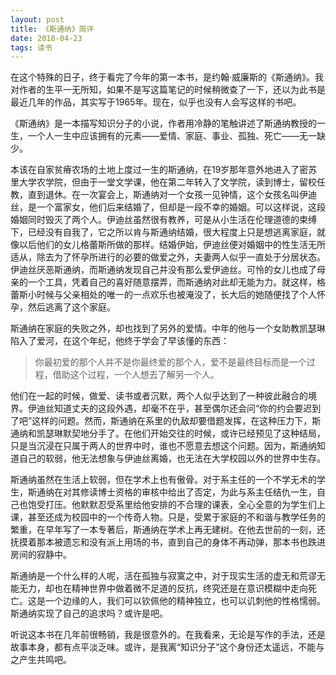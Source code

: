```yaml
---
layout: post
title: 《斯通纳》简评
date: 2018-04-23
tags: 读书
---
```

在这个特殊的日子，终于看完了今年的第一本书，是约翰·威廉斯的《斯通纳》。我对作者的生平一无所知，如果不是写这篇笔记的时候稍微查了一下，还以为此书是最近几年的作品，其实写于1965年。现在，似乎也没有人会写这样的书吧。

《斯通纳》是一本描写知识分子的小说，作者用冷静的笔触讲述了斯通纳教授的一生，一个人一生中应该拥有的元素——爱情、家庭、事业、孤独、死亡——无一缺少。

本该在自家贫瘠农场的土地上度过一生的斯通纳，在19岁那年意外地进入了密苏里大学农学院，但由于一堂文学课，他在第二年转入了文学院，读到博士，留校任教，直到退休。在一次宴会上，斯通纳对一个女孩一见钟情，这个女孩名叫伊迪丝，是一个富家女，他们后来结婚了，但却是一段不幸的婚姻。可以这样说，这段婚姻同时毁灭了两个人。伊迪丝虽然很有教养，可是从小生活在伦理道德的束缚下，已经没有自我了，它之所以肯与斯通纳结婚，很大程度上只是想逃离家庭，就像以后他们的女儿格蕾斯所做的那样。结婚伊始，伊迪丝便对婚姻中的性生活无所适从，除去为了怀孕所进行的必要的做爱之外，夫妻两人似乎一直处于分居状态。伊迪丝厌恶斯通纳，而斯通纳发现自己并没有那么爱伊迪丝。可怜的女儿也成了母亲的一个工具，凭着自己的喜好随意摆弄，而斯通纳对此却无能为力。就这样，格蕾斯小时候与父亲相处的唯一的一点欢乐也被淹没了，长大后的她随便找了个人怀孕，然后逃离了这个家庭。

斯通纳在家庭的失败之外，却也找到了另外的爱情。中年的他与一个女助教凯瑟琳陷入了爱河，在这个年纪，他终于学会了早该懂的东西：
>你最初爱的那个人并不是你最终爱的那个人，爱不是最终目标而是一个过程，借助这个过程，一个人想去了解另一个人。

他们在一起的时候，做爱、读书或者沉默，两个人似乎达到了一种彼此融合的境界。伊迪丝知道丈夫的这段外遇，却毫不在乎，甚至偶尔还会问“你的约会要迟到了吧”这样的问题。然而，斯通纳在系里的仇敌却要借题发挥，在这种压力下，斯通纳和凯瑟琳默契地分手了。在他们开始交往的时候，或许已经预见了这种结局，只是当沉浸在只属于两人的世界中时，谁也不愿意去想这个问题。因为，斯通纳知道自己的软弱，他无法想象与伊迪丝离婚，也无法在大学校园以外的世界中生存。

斯通纳虽然在生活上软弱，但在学术上也有傲骨。对于系主任的一个不学无术的学生，斯通纳在对其修读博士资格的审核中给出了否定，为此与系主任结仇一生，自己也饱受打压。他默默忍受系里给他安排的不合理的课表，全心全意的为学生们上课，甚至还成为校园中的一个传奇人物。只是，受累于家庭的不和谐与教学任务的繁重，在早年写了一本专著后，斯通纳在学术上再无建树。在他去世前的一刻，还抚摸着那本被遗忘和没有派上用场的书，直到自己的身体不再动弹，那本书也跌进房间的寂静中。

斯通纳是一个什么样的人呢，活在孤独与寂寞之中，对于现实生活的虚无和荒谬无能无力，却也在精神世界中做着微不足道的反抗，终究还是在意识模糊中走向死亡。这是一个边缘的人，我们可以钦佩他的精神独立，也可以讥刺他的性格懦弱。斯通纳实现了自己的追求吗？或许是吧。

听说这本书在几年前很畅销，我是很意外的。在我看来，无论是写作的手法，还是故事本身，都有点平淡乏味。或许，是我离“知识分子”这个身份还太遥远，不能与之产生共鸣吧。
